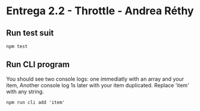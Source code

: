 # Entrega 2.2 - Throttle - Andrea Réthy

## Run test suit

```
npm test
```

## Run CLI program

You should see two console logs: one immediatly with an array and your item, Another console log 1s later with your item duplicated. Replace 'item' with any string.

```
npm run cli add 'item'
```

